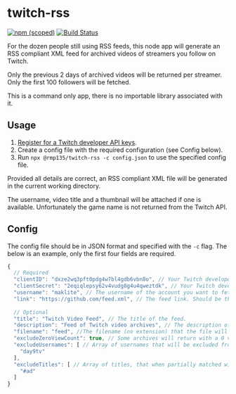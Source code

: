 # twitch-rss

[![npm (scoped)](https://img.shields.io/npm/v/@rmp135/twitch-rss)](https://www.npmjs.com/package/@rmp135/twitch-rss)
[![Build Status](https://app.travis-ci.com/rmp135/imgur.svg?branch=master)](https://app.travis-ci.com/rmp135/imgur)

For the dozen people still using RSS feeds, this node app will generate an RSS compliant XML feed for archived videos of streamers you follow on Twitch. 

Only the previous 2 days of archived videos will be returned per streamer. Only the first 100 followers will be fetched.

This is a command only app, there is no importable library associated with it.

## Usage

1. [Register for a Twitch developer API keys](https://dev.twitch.tv/console/apps/create).
2. Create a config file with the required configuration (see Config below).
3. Run `npx @rmp135/twitch-rss -c config.json` to use the specified config file.

Provided all details are correct, an RSS compliant XML file will be generated in the current working directory.

The username, video title and a thumbnail will be attached if one is available. Unfortunately the game name is not returned from the Twitch API.

## Config

The config file should be in JSON format and specified with the `-c` flag. The below is an example, only the first four fields are required. 

```js
{
  // Required
  "clientID": "dxze2wq3pft0pdg4w7bl4gdb6vbn8o", // Your Twitch developer app ClientID.
  "clientSecret": "2eqiqlepsy62v4vudg8g4u4qweztdk", // Your Twitch developer app Client Secret.
  "username": "maklite", // The username of the account you want to fetch follows for. Can be any account, not restricted to the developer account.
  "link": "https://github.com/feed.xml", // The feed link. Should be the full URL of where the feed is served.
  
  // Optional
  "title": "Twitch Video Feed", // The title of the feed.
  "description": "Feed of Twitch video archives", // The description of the feed.
  "filename": "feed", //The filename (no extension) that the file will be saved as. Defaults to "twitch".
  "excludeZeroViewCount": true, // Some archives will return with a 0 view count. I think these are for archives that haven't completed. This option skips those videos. Default true.
  "excludeUsernames": [ // Array of usernames that will be excluded from the feed.
    "day9tv"
  ],
  "excludeTitles": [ // Array of titles, that when partially matched will be excluded from the feed.
    "#ad"
  ]
}
```
